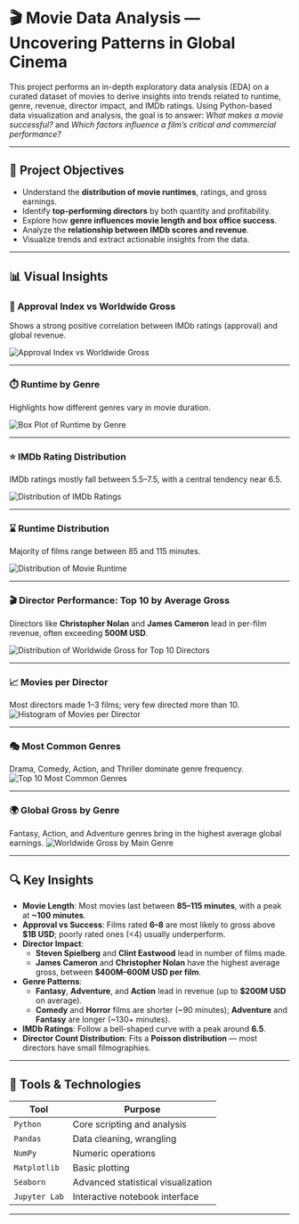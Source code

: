 # 🎬 Movie Data Analysis — Uncovering Patterns in Global Cinema

This project performs an in-depth exploratory data analysis (EDA) on a curated dataset of movies to derive insights into trends related to runtime, genre, revenue, director impact, and IMDb ratings. Using Python-based data visualization and analysis, the goal is to answer: *What makes a movie successful?* and *Which factors influence a film’s critical and commercial performance?*

---

## 📌 Project Objectives

- Understand the **distribution of movie runtimes**, ratings, and gross earnings.
- Identify **top-performing directors** by both quantity and profitability.
- Explore how **genre influences movie length and box office success**.
- Analyze the **relationship between IMDb scores and revenue**.
- Visualize trends and extract actionable insights from the data.

---


## 📊 Visual Insights

### 🎯 Approval Index vs Worldwide Gross
Shows a strong positive correlation between IMDb ratings (approval) and global revenue.

![Approval Index vs Worldwide Gross](images/Approval%20Index%20vs%20Worldwide%20Gross.png)

---

### ⏱️ Runtime by Genre
Highlights how different genres vary in movie duration.

![Box Plot of Runtime by Genre](images/Box%20Plot%20of%20Runtime%20by%20Genre.png)

---

### ⭐ IMDb Rating Distribution
IMDb ratings mostly fall between 5.5–7.5, with a central tendency near 6.5.

![Distribution of IMDb Ratings](images/Distribution%20of%20IMDb%20Ratings.png)

---

### ⌛ Runtime Distribution
Majority of films range between 85 and 115 minutes.

![Distribution of Movie Runtime](images/Distribution%20of%20Movie%20Runtime.png)

---

### 🎬 Director Performance: Top 10 by Average Gross
Directors like **Christopher Nolan** and **James Cameron** lead in per-film revenue, often exceeding **500M USD**.

![Distribution of Worldwide Gross for Top 10 Directors](images/Distribution%20of%20Worldwide%20Gross%20for%20Top%2010%20Directors%20by%20Average%20Gross.png)


---

### 📈 Movies per Director

Most directors made 1–3 films; very few directed more than 10.
![Histogram of Movies per Director](images/Histogram%20of%20Movies%20per%20Director.png)

---

### 🎭 Most Common Genres

Drama, Comedy, Action, and Thriller dominate genre frequency.
![Top 10 Most Common Genres](images/Top%2010%20Most%20Common%20Genres.png)

---

### 🌍 Global Gross by Genre

Fantasy, Action, and Adventure genres bring in the highest average global earnings.
![Worldwide Gross by Main Genre](images/Worldwide%20Gross%20by%20Main%20Genre.png)

---

## 🔍 Key Insights

- **Movie Length**: Most movies last between **85–115 minutes**, with a peak at **~100 minutes**.
- **Approval vs Success**: Films rated **6–8** are most likely to gross above **$1B USD**; poorly rated ones (<4) usually underperform.
- **Director Impact**:  
   - **Steven Spielberg** and **Clint Eastwood** lead in number of films made.
   - **James Cameron** and **Christopher Nolan** have the highest average gross, between **$400M–600M USD per film**.
- **Genre Patterns**:
   - **Fantasy**, **Adventure**, and **Action** lead in revenue (up to **$200M USD** on average).
   - **Comedy** and **Horror** films are shorter (~90 minutes); **Adventure** and **Fantasy** are longer (~130+ minutes).
- **IMDb Ratings**: Follow a bell-shaped curve with a peak around **6.5**.
- **Director Count Distribution**: Fits a **Poisson distribution** — most directors have small filmographies.

---

## 🧰 Tools & Technologies

| Tool           | Purpose                        |
|----------------|--------------------------------|
| `Python`       | Core scripting and analysis     |
| `Pandas`       | Data cleaning, wrangling        |
| `NumPy`        | Numeric operations              |
| `Matplotlib`   | Basic plotting                  |
| `Seaborn`      | Advanced statistical visualization |
| `Jupyter Lab`  | Interactive notebook interface  |

---



